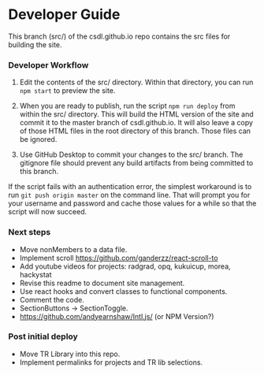 # Developer Guide

This branch (src/) of the csdl.github.io repo contains the src files for building the site.

### Developer Workflow

  1. Edit the contents of the src/ directory. Within that directory, you can run `npm start` to preview the site.

  2. When you are ready to publish, run the script `npm run deploy` from within the src/ directory. This will build the HTML version of the site and commit it to the master branch of csdl.github.io.  It will also leave a copy of those HTML files in the root directory of this branch. Those files can be ignored.

  3. Use GitHub Desktop to commit your changes to the src/ branch.  The gitignore file should prevent any build artifacts from being committed to this branch.

If the script fails with an authentication error, the simplest workaround is to run `git push origin master` on the command line. That will prompt you for your username and password and cache those values for a while so that the script will now succeed.

### Next steps

  * Move nonMembers to a data file.
  * Implement scroll https://github.com/ganderzz/react-scroll-to
  * Add youtube videos for projects: radgrad, opq, kukuicup, morea, hackystat
  * Revise this readme to document site management.
  * Use react hooks and convert classes to functional components.
  * Comment the code.
  * SectionButtons -> SectionToggle.
  * https://github.com/andyearnshaw/Intl.js/ (or NPM Version?)

### Post initial deploy

  * Move TR Library into this repo.
  * Implement permalinks for projects and TR lib selections.
